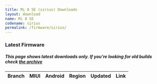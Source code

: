 ```yaml
---
title: Mi 8 SE (sirius) Downloads
layout: download
name: Mi 8 SE
codename: sirius
permalink: /firmware/sirius/
---
```


### Latest Firmware
##### This page shows latest downloads only. If you're looking for old builds check [the archive](/archive/firmware/sirius/)


<div class="table-responsive-md" id="table-wrapper">
<table id="firmware" class="compact table table-striped table-hover table-sm">
    <thead class="thead-dark">
        <tr>
            <th>Branch</th>
            <th>MIUI</th>
            <th>Android</th>
            <th>Region</th>
            <th>Updated</th>
            <th>Link</th>
        </tr>
    </thead>
    <script>loadFirmwareDownloads('sirius', 'latest')</script>
</table>
</div>
